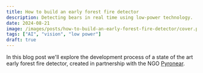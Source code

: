 ```yaml
---
title: How to build an early forest fire detector
description: Detecting bears in real time using low-power technology.
date: 2024-08-21
image: /images/posts/how-to-build-an-early-forest-fire-detector/cover.png
tags: ["AI", "vision", "low power"]
draft: true
---
```


In this blog post we'll explore the development process of a state of the art early forest fire detector, created in partnership with the NGO [Pyronear](https://pyronear.org).
